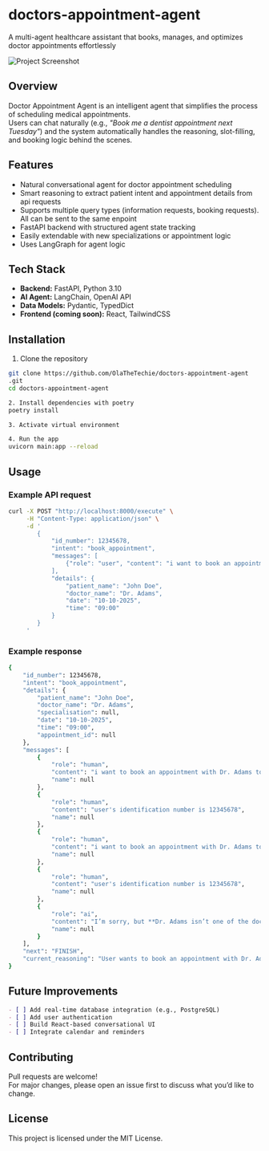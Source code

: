 # doctors-appointment-agent
A multi-agent healthcare assistant that books, manages, and optimizes doctor appointments effortlessly

![Project Screenshot](https://github.com/OlaTheTechie/doctors-appointment-agent/blob/main/assets/images/automate-doctors-appointment-with-ai-agents-2.jpg)


## Overview

Doctor Appointment Agent is an intelligent agent that simplifies the process of scheduling medical appointments.  
Users can chat naturally (e.g., *"Book me a dentist appointment next Tuesday"*) and the system automatically handles the reasoning, slot-filling, and booking logic behind the scenes.


## Features
- Natural conversational agent for doctor appointment scheduling
- Smart reasoning to extract patient intent and appointment details from api requests
- Supports multiple query types (information requests, booking requests). All can be sent to the same enpoint
- FastAPI backend with structured agent state tracking
- Easily extendable with new specializations or appointment logic
- Uses LangGraph for agent logic


## Tech Stack
- **Backend:** FastAPI, Python 3.10
- **AI Agent:** LangChain, OpenAI API
- **Data Models:** Pydantic, TypedDict
- **Frontend (coming soon):** React, TailwindCSS

## Installation
1. Clone the repository
```bash
git clone https://github.com/OlaTheTechie/doctors-appointment-agent
.git
cd doctors-appointment-agent

2. Install dependencies with poetry
poetry install 

3. Activate virtual environment

4. Run the app 
uvicorn main:app --reload
```

## Usage

### Example API request
```bash 
curl -X POST "http://localhost:8000/execute" \
     -H "Content-Type: application/json" \
     -d '
        {
            "id_number": 12345678,
            "intent": "book_appointment",
            "messages": [
                {"role": "user", "content": "i want to book an appointment with Dr. Adams tomorrow morning"}
            ],
            "details": {
                "patient_name": "John Doe",
                "doctor_name": "Dr. Adams",
                "date": "10-10-2025",
                "time": "09:00"
            }
        }
     '
```

### Example response
```bash
{
    "id_number": 12345678,
    "intent": "book_appointment",
    "details": {
        "patient_name": "John Doe",
        "doctor_name": "Dr. Adams",
        "specialisation": null,
        "date": "10-10-2025",
        "time": "09:00",
        "appointment_id": null
    },
    "messages": [
        {
            "role": "human",
            "content": "i want to book an appointment with Dr. Adams tomorrow morning",
            "name": null
        },
        {
            "role": "human",
            "content": "user's identification number is 12345678",
            "name": null
        },
        {
            "role": "human",
            "content": "i want to book an appointment with Dr. Adams tomorrow morning",
            "name": null
        },
        {
            "role": "human",
            "content": "user's identification number is 12345678",
            "name": null
        },
        {
            "role": "ai",
            "content": "I’m sorry, but **Dr. Adams isn’t one of the doctors we have available for scheduling**. Here are the doctors you can book with:\n\n- Kevin Anderson  \n- Robert Martinez  \n- Susan Davis  \n- Daniel Miller  \n- Sarah Wilson  \n- Michael Green  \n- Lisa Brown  \n- Jane Smith  \n- Emily Johnson  \n- John Doe  \n\nCould you let me know which of these doctors you’d like to see tomorrow morning? Once you pick one, I can go ahead and schedule the appointment for you.",
            "name": null
        }
    ],
    "next": "FINISH",
    "current_reasoning": "User wants to book an appointment with Dr. Adams tomorrow morning, which is a booking action."
}
```


## Future Improvements
```markdown
- [ ] Add real-time database integration (e.g., PostgreSQL)
- [ ] Add user authentication
- [ ] Build React-based conversational UI
- [ ] Integrate calendar and reminders
```

## Contributing
Pull requests are welcome!  
For major changes, please open an issue first to discuss what you’d like to change.


## License
This project is licensed under the MIT License.
